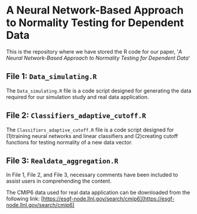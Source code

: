 # A Neural Network-Based Approach to Normality Testing for Dependent Data

This is the repository where we have stored the R code for our paper, '_A Neural Network-Based Approach to Normality Testing for Dependent Data_'

## File 1: `Data_simulating.R`
The `Data_simulating.R` file is a code script designed for generating the data required for our simulation study and real data application. 

## File 2: `Classifiers_adaptive_cutoff.R`
The `Classifiers_adaptive_cutoff.R` file is a code script designed for (1)training neural networks and linear classifiers and (2)creating cutoff functions for testing normality of a new data vector.  

## File 3: `Realdata_aggregation.R`

In File 1, File 2, and File 3, necessary comments have been included to assist users in comprehending the content. 

The CMIP6 data used for real data application can be downloaded from the following link: [https://esgf-node.llnl.gov/search/cmip6](https://esgf-node.llnl.gov/search/cmip6)

